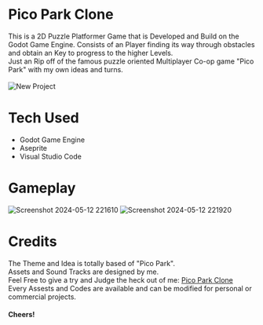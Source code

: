 # Pico Park Clone
This is a 2D Puzzle Platformer Game that is Developed and Build on the Godot Game Engine. Consists of an Player finding its way through obstacles
and obtain an Key to progress to the higher Levels. <br>
Just an Rip off of the famous puzzle oriented Multiplayer Co-op game "Pico Park" with my own ideas and turns. <br>
<br>
![New Project](https://github.com/HarishTCZ/Pico-Park-Clone/assets/160157122/cb360f33-b848-4d30-a143-22b3b268e096)
<br>

# Tech Used
- Godot Game Engine
- Aseprite
- Visual Studio Code


# Gameplay
![Screenshot 2024-05-12 221610](https://github.com/HarishTCZ/Pico-Park-Clone/assets/160157122/b1f02342-b5e4-4c5d-bb47-61ce6dbbab18)
![Screenshot 2024-05-12 221920](https://github.com/HarishTCZ/Pico-Park-Clone/assets/160157122/844172f2-15ab-4fe8-9e68-78b1196d7d23)

# Credits
The Theme and Idea is totally based of "Pico Park".<br>
Assets and Sound Tracks are designed by me. <br>
Feel Free to give a try and Judge the heck out of me: [Pico Park Clone](https://github.com/HarishTCZ/Pico-Park-Clone/blob/main/PicoPark.zip)
<br>
Every Assests and Codes are available and can be modified for personal or commercial projects. <br>
#### Cheers!
